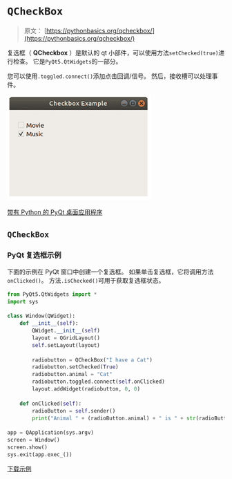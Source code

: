 # `QCheckBox`

> 原文： [https://pythonbasics.org/qcheckbox/](https://pythonbasics.org/qcheckbox/)

复选框（ **QCheckbox** ）是默认的 qt 小部件，可以使用方法`setChecked(true)`进行检查。 它是`PyQt5.QtWidgets`的一部分。

您可以使用`.toggled.connect()`添加点击回调/信号。 然后，接收槽可以处理事件。

![pyqt checkox](img/c05561472bf0335f0774e08359499538.jpg)


[带有 Python 的 PyQt 桌面应用程序](https://gum.co/pysqtsamples)

## `QCheckBox`

### PyQt 复选框示例

下面的示例在 PyQt 窗口中创建一个复选框。 如果单击复选框，它将调用方法`onClicked()`。 方法`.isChecked()`可用于获取复选框状态。

```py
from PyQt5.QtWidgets import *
import sys

class Window(QWidget):
    def __init__(self):
        QWidget.__init__(self)
        layout = QGridLayout()
        self.setLayout(layout)

        radiobutton = QCheckBox("I have a Cat")
        radiobutton.setChecked(True)
        radiobutton.animal = "Cat"
        radiobutton.toggled.connect(self.onClicked)
        layout.addWidget(radiobutton, 0, 0)

    def onClicked(self):
        radioButton = self.sender()
        print("Animal " + (radioButton.animal) + " is " + str(radioButton.isChecked()))

app = QApplication(sys.argv)
screen = Window()
screen.show()
sys.exit(app.exec_())

```

[下载示例](https://gum.co/pysqtsamples)
